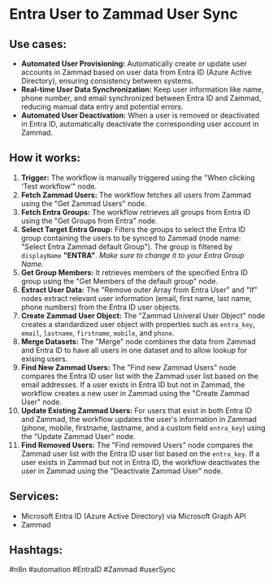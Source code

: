 # Entra User to Zammad User Sync

## Use cases:

- **Automated User Provisioning:** Automatically create or update user accounts in Zammad based on user data from Entra ID (Azure Active Directory), ensuring consistency between systems.
- **Real-time User Data Synchronization:** Keep user information like name, phone number, and email synchronized between Entra ID and Zammad, reducing manual data entry and potential errors.
- **Automated User Deactivation:** When a user is removed or deactivated in Entra ID, automatically deactivate the corresponding user account in Zammad.

## How it works:

1.  **Trigger:** The workflow is manually triggered using the "When clicking ‘Test workflow’" node.
2.  **Fetch Zammad Users:** The workflow fetches all users from Zammad using the "Get Zammad Users" node.
3.  **Fetch Entra Groups:** The workflow retrieves all groups from Entra ID using the "Get Groups from Entra" node.
4.  **Select Target Entra Group:** Filters the groups to select the Entra ID group containing the users to be synced to Zammad (node name: "Select Entra Zammad default Group"). The group is filtered by `displayName` **"ENTRA"**. *Make sure to change it to your Entra Group Name.*
5.  **Get Group Members:** It retrieves members of the specified Entra ID group using the "Get Members of the default group" node.
6.  **Extract User Data:** The "Remove outer Array from Entra User" and "If" nodes extract relevant user information (email, first name, last name, phone numbers) from the Entra ID user objects.
7.  **Create Zammad User Object:** The "Zammad Univeral User Object" node creates a standardized user object with properties such as `entra_key`, `email`, `lastname`, `firstname`, `mobile`, and `phone`.
8.  **Merge Datasets:** The "Merge" node combines the data from Zammad and Entra ID to have all users in one dataset and to allow lookup for exising users.
9.  **Find New Zammad Users:** The "Find new Zammad Users" node compares the Entra ID user list with the Zammad user list based on the email addresses. If a user exists in Entra ID but not in Zammad, the workflow creates a new user in Zammad using the "Create Zammad User" node.
10. **Update Existing Zammad Users:** For users that exist in both Entra ID and Zammad, the workflow updates the user's information in Zammad (phone, mobile, firstname, lastname, and a custom field `entra_key`) using the "Update Zammad User" node.
11. **Find Removed Users:** The "Find removed Users" node compares the Zammad user list with the Entra ID user list based on the `entra_key`. If a user exists in Zammad but not in Entra ID, the workflow deactivates the user in Zammad using the "Deactivate Zammad User" node.

## Services:

-   Microsoft Entra ID (Azure Active Directory) via Microsoft Graph API
-   Zammad

## Hashtags:

#n8n #automation #EntraID #Zammad #userSync
